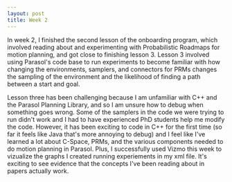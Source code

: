```yaml
---
layout: post
title: Week 2
---
```


In week 2, I finished the second lesson of the onboarding program, which involved reading about and experimenting with Probabilistic Roadmaps for motion planning, and got close to finishing lesson 3. Lesson 3 involved using Parasol's code base to run experiments to become familiar with how changing the environments, samplers, and connectors for PRMs changes the sampling of the environment and the likelihood of finding a path between a start and goal. 

Lesson three has been challenging because I am unfamiliar with C++ and the Parasol Planning Library, and so I am unsure how to debug when something goes wrong. Some of the samplers in the code we were trying to run didn't work and I had to have experienced PhD students help me modify the code. However, it has been exciting to code in C++ for the first time (so far it feels like Java that's more annoying to debug) and I feel like I've learned a lot about C-Space, PRMs, and the various components needed to do motion planning in Parasol. Plus, I successfully used Vizmo this week to vizualize the graphs I created running experiements in my xml file. It's exciting to see evidence that the concepts I've been reading about in papers actually work. 
